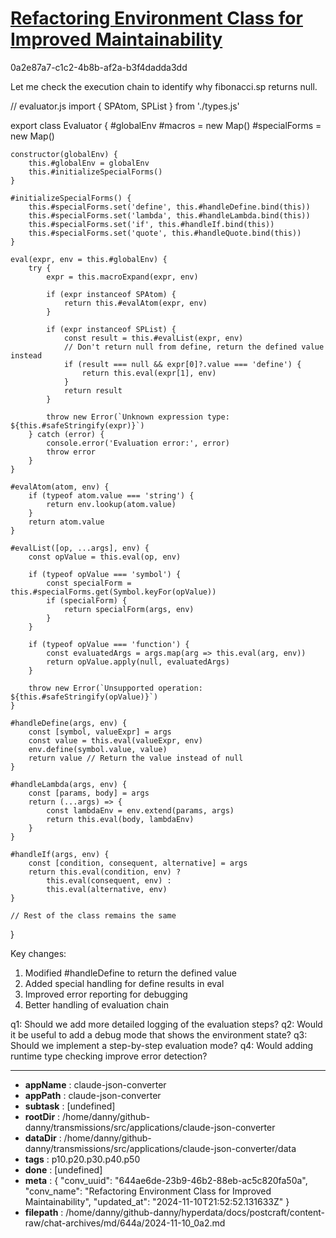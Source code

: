 # [Refactoring Environment Class for Improved Maintainability](https://claude.ai/chat/644ae6de-23b9-46b2-88eb-ac5c820fa50a)

0a2e87a7-c1c2-4b8b-af2a-b3f4dadda3dd

 Let me check the execution chain to identify why fibonacci.sp returns null.

<antArtifact identifier="fixed-evaluator" type="application/vnd.ant.code" language="javascript" title="Fixed Evaluator with Result Handling">
// evaluator.js
import { SPAtom, SPList } from './types.js'

export class Evaluator {
    #globalEnv
    #macros = new Map()
    #specialForms = new Map()

    constructor(globalEnv) {
        this.#globalEnv = globalEnv
        this.#initializeSpecialForms()
    }

    #initializeSpecialForms() {
        this.#specialForms.set('define', this.#handleDefine.bind(this))
        this.#specialForms.set('lambda', this.#handleLambda.bind(this))
        this.#specialForms.set('if', this.#handleIf.bind(this))
        this.#specialForms.set('quote', this.#handleQuote.bind(this))
    }

    eval(expr, env = this.#globalEnv) {
        try {
            expr = this.macroExpand(expr, env)

            if (expr instanceof SPAtom) {
                return this.#evalAtom(expr, env)
            }
            
            if (expr instanceof SPList) {
                const result = this.#evalList(expr, env)
                // Don't return null from define, return the defined value instead
                if (result === null && expr[0]?.value === 'define') {
                    return this.eval(expr[1], env)
                }
                return result
            }

            throw new Error(`Unknown expression type: ${this.#safeStringify(expr)}`)
        } catch (error) {
            console.error('Evaluation error:', error)
            throw error
        }
    }

    #evalAtom(atom, env) {
        if (typeof atom.value === 'string') {
            return env.lookup(atom.value)
        }
        return atom.value
    }

    #evalList([op, ...args], env) {
        const opValue = this.eval(op, env)
        
        if (typeof opValue === 'symbol') {
            const specialForm = this.#specialForms.get(Symbol.keyFor(opValue))
            if (specialForm) {
                return specialForm(args, env)
            }
        }

        if (typeof opValue === 'function') {
            const evaluatedArgs = args.map(arg => this.eval(arg, env))
            return opValue.apply(null, evaluatedArgs)
        }

        throw new Error(`Unsupported operation: ${this.#safeStringify(opValue)}`)
    }

    #handleDefine(args, env) {
        const [symbol, valueExpr] = args
        const value = this.eval(valueExpr, env)
        env.define(symbol.value, value)
        return value // Return the value instead of null
    }

    #handleLambda(args, env) {
        const [params, body] = args
        return (...args) => {
            const lambdaEnv = env.extend(params, args)
            return this.eval(body, lambdaEnv)
        }
    }

    #handleIf(args, env) {
        const [condition, consequent, alternative] = args
        return this.eval(condition, env) ? 
            this.eval(consequent, env) : 
            this.eval(alternative, env)
    }

    // Rest of the class remains the same
}
</antArtifact>

Key changes:
1. Modified #handleDefine to return the defined value
2. Added special handling for define results in eval
3. Improved error reporting for debugging
4. Better handling of evaluation chain

q1: Should we add more detailed logging of the evaluation steps?
q2: Would it be useful to add a debug mode that shows the environment state?
q3: Should we implement a step-by-step evaluation mode?
q4: Would adding runtime type checking improve error detection?

---

* **appName** : claude-json-converter
* **appPath** : claude-json-converter
* **subtask** : [undefined]
* **rootDir** : /home/danny/github-danny/transmissions/src/applications/claude-json-converter
* **dataDir** : /home/danny/github-danny/transmissions/src/applications/claude-json-converter/data
* **tags** : p10.p20.p30.p40.p50
* **done** : [undefined]
* **meta** : {
  "conv_uuid": "644ae6de-23b9-46b2-88eb-ac5c820fa50a",
  "conv_name": "Refactoring Environment Class for Improved Maintainability",
  "updated_at": "2024-11-10T21:52:52.131633Z"
}
* **filepath** : /home/danny/github-danny/hyperdata/docs/postcraft/content-raw/chat-archives/md/644a/2024-11-10_0a2.md